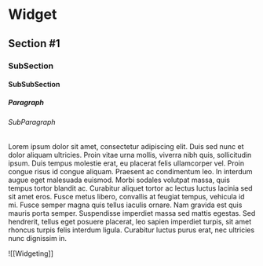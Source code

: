 # Widget

## Section #1

### SubSection

#### SubSubSection

##### Paragraph

###### SubParagraph

Lorem ipsum dolor sit amet, consectetur adipiscing elit. Duis sed nunc et dolor aliquam ultricies. Proin vitae urna mollis, viverra nibh quis, sollicitudin ipsum. Duis tempus molestie erat, eu placerat felis ullamcorper vel. Proin congue risus id congue aliquam. Praesent ac condimentum leo. In interdum augue eget malesuada euismod. Morbi sodales volutpat massa, quis tempus tortor blandit ac. Curabitur aliquet tortor ac lectus luctus lacinia sed sit amet eros. Fusce metus libero, convallis at feugiat tempus, vehicula id mi. Fusce semper magna quis tellus iaculis ornare. Nam gravida est quis mauris porta semper. Suspendisse imperdiet massa sed mattis egestas. Sed hendrerit, tellus eget posuere placerat, leo sapien imperdiet turpis, sit amet rhoncus turpis felis interdum ligula. Curabitur luctus purus erat, nec ultricies nunc dignissim in.

![[Widgeting]]
